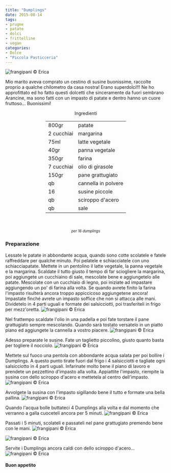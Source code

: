 ```yaml
---
title: "Dumplings"
date: 2015-08-14
tags:
- prugne
- patate
- dolci
- frittelline
- vegan
categories:
- Dolce
- "Piccola Pasticceria"
---
```

![](header.jpg "frangipani © Erica")

Mio marito aveva comprato un cestino di susine buonissime, raccolte proprio a qualche chilometro da casa nostra! Erano superdolci!!! Ne ho approfittato ed ho fatto questi dolcetti che sinceramente da fuori sembrano Arancine, ma sono fatti con un impasto di patate e dentro hanno un cuore fruttoso... Buonissimi!


<div id="wrapper" style="text-align: center">
  <div id="yourdiv" style="display: inline-block;">
    <div class="ingredients">
      <div class="ingredients-title">Ingredienti</div>
      <table>
        <tbody>
          <tr>
            <td>800gr</td>
            <td>patate</td>
          </tr>
          <tr>
            <td>2 cucchiai</td>
            <td>margarina</td>
          </tr>
          <tr>
            <td>75ml</td>
            <td>latte vegetale</td>
          </tr>
          <tr>
            <td>40gr</td>
            <td>panna vegetale</td>
          </tr>
          <tr>
            <td>350gr</td>
            <td>farina</td>
          </tr>
          <tr>
            <td>7 cucchiai</td>
            <td>olio di girasole</td>
          </tr>
          <tr>
            <td>150gr</td>
            <td>pane grattugiato</td>
          </tr>
          <tr>
            <td>qb</td>
            <td>cannella in polvere</td>
          </tr>
          <tr>
            <td>16</td>
            <td>susine piccole</td>
          </tr>
          <tr>
            <td>qb</td>
            <td>sciroppo d'acero</td>
          </tr>
          <tr> 
            <td>qb</td>
            <td>sale</td>
          </tr>
        </tbody>
      </table>
      <br></br>
      <i class="pull-right" style="font-size: 80%;">per 16 dumplings</i>
    </div>
  </div>
</div>


<h3>
  <font color="grey">
    <i class="fa fa-cogs"></i>
  </font> Preparazione
</h3>

Lessate le patate in abbondante acqua, quando sono cotte scolatele e fatele raffreddare per qualche minuto. Poi pelatele e schiacciatele con uno schiacciapatate. Mettete in un pentolino il latte vegetale, la panna vegetale e la margarina. Scaldate il tutto giusto il tempo di far sciogliere la margarina, poi aggiungete un cucchiaino di sale, mescolate bene e aggiungetelo alle patate. Mescolate con un cucchiaio di legno, poi iniziate ad impastare aggiungendo un po' di farina alla volta. Se quando avrete finito la farina l'impasto risulterà ancora troppo appiccicoso aggiungetene ancora! Impastate finché avrete un impasto soffice che non si attacca alle mani. Dividetelo in 4 parti uguali e formate dei salsicciotti, poi trasferiteli in frigo per mezz'oretta.
![](impasto.jpg "frangipani © Erica")

Nel frattempo scaldate l'olio in una padella e poi fate torstare il pane grattugiato sempre mescolando. Quando sarà tostato versatelo in un piatto piano ed aggiungete la cannella a vostro piacere.
![](pangrattato.jpg "frangipani © Erica")

Adesso preparate le susine. Fate un taglietto piccolino, giusto quanto basta per togliere il nocciolo.
![](prugne.jpg "frangipani © Erica")

Mettete sul fuoco una pentola con abbondante acqua salata per poi bollire i Dumplings. A questo punto tirate fuori dal frigo i 4 salsicciotti e tagliate ogni salsicciotto in 4 parti uguali. Infarinate molto bene il piano di lavoro e prendete un pezzettino d'impasto alla volta. Appiattite l'impasto, riempite la susina con dello sciroppo d'acero e mettetela al centro dell'impasto.
![](riempire.jpg "frangipani © Erica")

Avvolgete la susina con l'impasto sigillando bene il tutto e formate una bella pallina.
![](fatto.jpg "frangipani © Erica")

Quando l'acqua bolle buttateci 4 Dumplings alla volta e dal momento che verranno a galla cuoceteli ancora per 5 minuti.
![](bollire.jpg "frangipani © Erica")

Passati i 5 minuti, scolateli e passateli nel pane grattugiato premendo bene con le mani.
![](impanare.jpg "frangipani © Erica")

![](impanati.jpg "frangipani © Erica")

Servite i Dumplings ancora caldi con dello sciroppo d'acero...
![](risultato.jpg "frangipani © Erica")


<h4>Buon appetito
  <font color="red">
    <i class="fa fa-smile-o"></i>
  </font>
</h4>